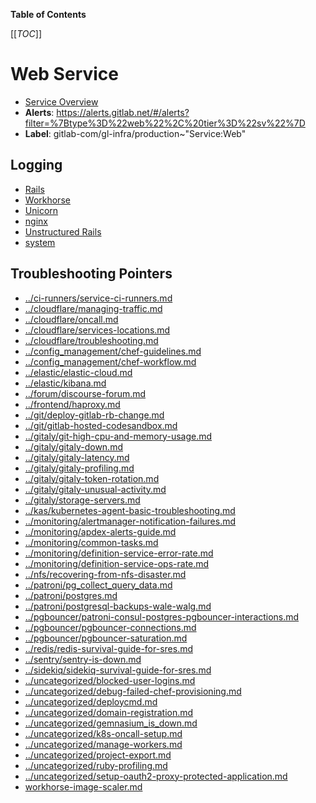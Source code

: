 <!-- MARKER: do not edit this section directly. Edit services/service-catalog.yml then run scripts/generate-docs -->

**Table of Contents**

[[_TOC_]]

#  Web Service
* [Service Overview](https://dashboards.gitlab.net/d/web-main/web-overview)
* **Alerts**: https://alerts.gitlab.net/#/alerts?filter=%7Btype%3D%22web%22%2C%20tier%3D%22sv%22%7D
* **Label**: gitlab-com/gl-infra/production~"Service:Web"

## Logging

* [Rails](https://log.gprd.gitlab.net/goto/5e1aa9dac377ff2282c70748e9278860)
* [Workhorse](https://log.gprd.gitlab.net/goto/cebefc3cf285ce2a94fbfdcadc55f1a4)
* [Unicorn](https://log.gprd.gitlab.net/goto/766f73d879983f5ec962d5d6c0ae1cf4)
* [nginx](https://log.gprd.gitlab.net/goto/4844ecfa4a7e6f0491685b2cc9224eb0)
* [Unstructured Rails](https://console.cloud.google.com/logs/viewer?project=gitlab-production&interval=PT1H&resource=gce_instance&advancedFilter=jsonPayload.hostname%3A%22web%22%0Alabels.tag%3D%22unstructured.production%22&customFacets=labels.%22compute.googleapis.com%2Fresource_name%22)
* [system](https://log.gprd.gitlab.net/goto/c93fb9b8e5df92ed79d993d3a62b5452)

## Troubleshooting Pointers

* [../ci-runners/service-ci-runners.md](../ci-runners/service-ci-runners.md)
* [../cloudflare/managing-traffic.md](../cloudflare/managing-traffic.md)
* [../cloudflare/oncall.md](../cloudflare/oncall.md)
* [../cloudflare/services-locations.md](../cloudflare/services-locations.md)
* [../cloudflare/troubleshooting.md](../cloudflare/troubleshooting.md)
* [../config_management/chef-guidelines.md](../config_management/chef-guidelines.md)
* [../config_management/chef-workflow.md](../config_management/chef-workflow.md)
* [../elastic/elastic-cloud.md](../elastic/elastic-cloud.md)
* [../elastic/kibana.md](../elastic/kibana.md)
* [../forum/discourse-forum.md](../forum/discourse-forum.md)
* [../frontend/haproxy.md](../frontend/haproxy.md)
* [../git/deploy-gitlab-rb-change.md](../git/deploy-gitlab-rb-change.md)
* [../git/gitlab-hosted-codesandbox.md](../git/gitlab-hosted-codesandbox.md)
* [../gitaly/git-high-cpu-and-memory-usage.md](../gitaly/git-high-cpu-and-memory-usage.md)
* [../gitaly/gitaly-down.md](../gitaly/gitaly-down.md)
* [../gitaly/gitaly-latency.md](../gitaly/gitaly-latency.md)
* [../gitaly/gitaly-profiling.md](../gitaly/gitaly-profiling.md)
* [../gitaly/gitaly-token-rotation.md](../gitaly/gitaly-token-rotation.md)
* [../gitaly/gitaly-unusual-activity.md](../gitaly/gitaly-unusual-activity.md)
* [../gitaly/storage-servers.md](../gitaly/storage-servers.md)
* [../kas/kubernetes-agent-basic-troubleshooting.md](../kas/kubernetes-agent-basic-troubleshooting.md)
* [../monitoring/alertmanager-notification-failures.md](../monitoring/alertmanager-notification-failures.md)
* [../monitoring/apdex-alerts-guide.md](../monitoring/apdex-alerts-guide.md)
* [../monitoring/common-tasks.md](../monitoring/common-tasks.md)
* [../monitoring/definition-service-error-rate.md](../monitoring/definition-service-error-rate.md)
* [../monitoring/definition-service-ops-rate.md](../monitoring/definition-service-ops-rate.md)
* [../nfs/recovering-from-nfs-disaster.md](../nfs/recovering-from-nfs-disaster.md)
* [../patroni/pg_collect_query_data.md](../patroni/pg_collect_query_data.md)
* [../patroni/postgres.md](../patroni/postgres.md)
* [../patroni/postgresql-backups-wale-walg.md](../patroni/postgresql-backups-wale-walg.md)
* [../pgbouncer/patroni-consul-postgres-pgbouncer-interactions.md](../pgbouncer/patroni-consul-postgres-pgbouncer-interactions.md)
* [../pgbouncer/pgbouncer-connections.md](../pgbouncer/pgbouncer-connections.md)
* [../pgbouncer/pgbouncer-saturation.md](../pgbouncer/pgbouncer-saturation.md)
* [../redis/redis-survival-guide-for-sres.md](../redis/redis-survival-guide-for-sres.md)
* [../sentry/sentry-is-down.md](../sentry/sentry-is-down.md)
* [../sidekiq/sidekiq-survival-guide-for-sres.md](../sidekiq/sidekiq-survival-guide-for-sres.md)
* [../uncategorized/blocked-user-logins.md](../uncategorized/blocked-user-logins.md)
* [../uncategorized/debug-failed-chef-provisioning.md](../uncategorized/debug-failed-chef-provisioning.md)
* [../uncategorized/deploycmd.md](../uncategorized/deploycmd.md)
* [../uncategorized/domain-registration.md](../uncategorized/domain-registration.md)
* [../uncategorized/gemnasium_is_down.md](../uncategorized/gemnasium_is_down.md)
* [../uncategorized/k8s-oncall-setup.md](../uncategorized/k8s-oncall-setup.md)
* [../uncategorized/manage-workers.md](../uncategorized/manage-workers.md)
* [../uncategorized/project-export.md](../uncategorized/project-export.md)
* [../uncategorized/ruby-profiling.md](../uncategorized/ruby-profiling.md)
* [../uncategorized/setup-oauth2-proxy-protected-application.md](../uncategorized/setup-oauth2-proxy-protected-application.md)
* [workhorse-image-scaler.md](workhorse-image-scaler.md)
<!-- END_MARKER -->


<!-- ## Summary -->

<!-- ## Architecture -->

<!-- ## Performance -->

<!-- ## Scalability -->

<!-- ## Availability -->

<!-- ## Durability -->

<!-- ## Security/Compliance -->

<!-- ## Monitoring/Alerting -->

<!-- ## Links to further Documentation -->
